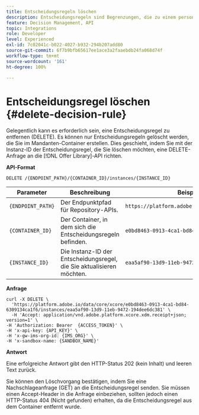 ```yaml
---
title: Entscheidungsregeln löschen
description: Entscheidungsregeln sind Begrenzungen, die zu einem personalisierten Angebot hinzugefügt und auf ein Profil angewendet werden, um dessen Eignung zu bestimmen.
feature: Decision Management, API
topic: Integrations
role: Developer
level: Experienced
exl-id: 7c02041c-b022-4027-b932-294b207add80
source-git-commit: 6f7b9bfb65617ee1ace3a2faaebdb24fa068d74f
workflow-type: tm+mt
source-wordcount: '161'
ht-degree: 100%

---
```


# Entscheidungsregel löschen {#delete-decision-rule}

Gelegentlich kann es erforderlich sein, eine Entscheidungsregel zu entfernen (DELETE). Es können nur Entscheidungsregeln gelöscht werden, die Sie im Mandanten-Container erstellen. Dies geschieht, indem Sie mit der Instanz-ID der Entscheidungsregel, die Sie löschen möchten, eine DELETE-Anfrage an die [!DNL Offer Library]-API richten.

**API-Format**

```http
DELETE /{ENDPOINT_PATH}/{CONTAINER_ID}/instances/{INSTANCE_ID}
```

| Parameter | Beschreibung | Beispiel |
| --------- | ----------- | ------- |
| `{ENDPOINT_PATH}` | Der Endpunktpfad für Repository-APIs. | `https://platform.adobe.io/data/core/xcore/` |
| `{CONTAINER_ID}` | Der Container, in dem sich die Entscheidungsregeln befinden. | `e0bd8463-0913-4ca1-bd84-6309134ca1f6` |
| `{INSTANCE_ID}` | Die Instanz-ID der Entscheidungsregel, die Sie aktualisieren möchten. | `eaa5af90-13d9-11eb-9472-194dee6dc381` |

**Anfrage**

```shell
curl -X DELETE \
  'https://platform.adobe.io/data/core/xcore/e0bd8463-0913-4ca1-bd84-6309134ca1f6/instances/eaa5af90-13d9-11eb-9472-194dee6dc381' \
  -H 'Accept: application/vnd.adobe.platform.xcore.xdm.receipt+json; version=1' \
-H 'Authorization: Bearer  {ACCESS_TOKEN}' \
-H 'x-api-key: {API_KEY}' \
-H 'x-gw-ims-org-id: {IMS_ORG}' \
-H 'x-sandbox-name: {SANDBOX_NAME}'
```

**Antwort**

Eine erfolgreiche Antwort gibt den HTTP-Status 202 (kein Inhalt) und leeren Text zurück.

Sie können den Löschvorgang bestätigen, indem Sie eine Nachschlageanfrage (GET) an die Entscheidungsregel senden. Sie müssen einen Accept-Header in die Anfrage einbeziehen, sollten jedoch einen HTTP-Status 404 (Nicht gefunden) erhalten, da die Entscheidungsregel aus dem Container entfernt wurde.
